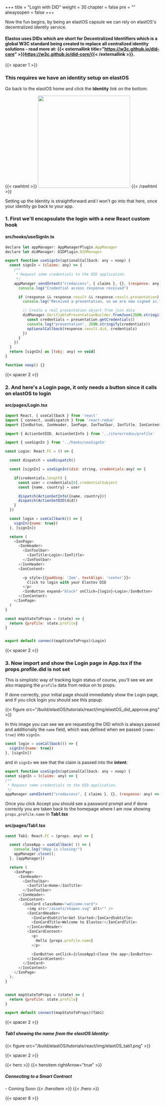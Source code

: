 
+++
title = "Login with DID"
weight = 30
chapter = false
pre = ""
alwaysopen = false
+++

Now the fun begins, by being an elastOS capsule we can rely on elastOS's decentralized identity service.

#### Elastos uses DIDs which are short for **Decentralized Identifiers** which is a global W3C standard being created to replace all centralized identity solutions - read more at: {{< externallink title="https://w3c.github.io/did-core" >}}https://w3c.github.io/did-core/{{< /externallink >}}.

{{< spacer 1 >}}

### This requires we have an identity setup on elastOS

Go back to the elastOS home and click the **Identity** link on the bottom:

{{< rawhtml >}}
    <img src="/build/elastOS/tutorials/react/img/elastOS_identity_slt.png" height="300"> 
{{< /rawhtml >}}

Setting up the Identity is straightforward and I won't go into that here, once your identity go back to your app.


### 1. First we'll encapsulate the login with a new React custom hook

#### src/hooks/useSignIn.ts

```js
declare let appManager: AppManagerPlugin.AppManager
declare let didManager: DIDPlugin.DIDManager

export function useSignIn(optionalCallback: any = noop) {
  const signIn = (claims: any) => {
    /**
     * Request some credentials to the DID application.
     */
    appManager.sendIntent("credaccess", { claims }, {}, (response: any) => {
      console.log("Credential access response received")

      if (response && response.result && response.result.presentation) {
        console.log("Received a presentation, so we are now signed in.")

        // Create a real presentation object from json data
        didManager.VerifiablePresentationBuilder.fromJson(JSON.stringify(response.result.presentation), (presentation)=>{
          const credentials = presentation.getCredentials()
          console.log("presentation", JSON.stringify(credentials))
          optionalCallback(response.result.did, credentials)
        })
      }
    })
  }
  return [signIn] as [(obj: any) => void]
}

function noop() {}
```

{{< spacer 2 >}}

### 2. And here's a Login page, it only needs a button since it calls on elastOS to login

#### src/pages/Login.tsx

```js
import React, { useCallback } from 'react'
import { connect, useDispatch } from 'react-redux'
import {IonButton, IonHeader, IonPage, IonToolbar, IonTitle, IonContent } from '@ionic/react'

import { ActionSetDID, ActionSetInfo } from '../store/redux/profile'

import { useSignIn } from '../hooks/useSignIn'

const Login: React.FC = () => {

  const dispatch = useDispatch()

  const [signIn] = useSignIn((did: string, credentials:any) => {

    if(credentials.length) {
      const user = credentials[0].credentialSubject
      const {name, country} = user

      dispatch(ActionSetInfo({name, country}))
      dispatch(ActionSetDID(did))
    }
  })

  const login = useCallback(() => {
    signIn({name: true})
  }, [signIn])

  return (
    <IonPage>
      <IonHeader>
        <IonToolbar>
          <IonTitle>Login</IonTitle>
        </IonToolbar>
      </IonHeader>
      <IonContent>

        <p style={{padding: '2em', textAlign: 'center'}}>
          Click to login with your Elastos DID
        </p>
        <IonButton expand="block" onClick={login}>Login</IonButton>
      </IonContent>
    </IonPage>
  )
}

const mapStateToProps = (state) => {
  return {profile: state.profile}
}


export default connect(mapStateToProps)(Login)
```

{{< spacer 2 >}}

### 3. Now import and show the Login page in **App.tsx** if the **props.profile.did** is not set

This is simplistic way of tracking login status of course, you'll see we are also mapping the `profile` 
data from redux on to props. 

If done correctly, your initial page should immediately show the Login page, and if you click login you should
see this popup:

{{< figure src="/build/elastOS/tutorials/react/img/elastOS_did_approve.png" >}}

In this image you can see we are requesting the DID which is always passed and additionally the `name` field, 
which was defined when we passed `{name: true}` into `signIn`.

```js
const login = useCallback(() => {
  signIn({name: true})
}, [signIn])
```

and in `signIn` we see that the claim is passed into the **intent**:

```js {linenos=table,hl_lines=[6],linenostart=4}
export function useSignIn(optionalCallback: any = noop) {
const signIn = (claims: any) => {
/**
 * Request some credentials to the DID application.
 */
appManager.sendIntent("credaccess", { claims }, {}, (response: any) => {
```

Once you click Accept you should see a password prompt and if done correctly you are taken back to the homepage
where I am now showing `props.profile.name` in **Tab1.tsx**

#### src/pages/Tab1.tsx

```js {linenos=table,hl_lines=[24],linenostart=21}
const Tab1: React.FC = (props: any) => {

  const closeApp = useCallback( () => {
    console.log("dApp is closing!")
    appManager.close();
  }, [appManager])

  return (
    <IonPage>
      <IonHeader>
        <IonToolbar>
          <IonTitle>Home</IonTitle>
        </IonToolbar>
      </IonHeader>
      <IonContent>
        <IonCard className="welcome-card">
          <img src="/assets/shapes.svg" alt="" />
          <IonCardHeader>
            <IonCardSubtitle>Get Started</IonCardSubtitle>
            <IonCardTitle>Welcome to Elastos!</IonCardTitle>
          </IonCardHeader>
          <IonCardContent>
            <p>
              Hello {props.profile.name}
            </p>

            <IonButton onClick={closeApp}>Close the app</IonButton>
          </IonCardContent>
        </IonCard>
      </IonContent>
    </IonPage>
  );
}


const mapStateToProps = (state) => {
  return {profile: state.profile}
}

export default connect(mapStateToProps)(Tab1)
```

{{< spacer 2 >}}

##### Tab1 showing the name from the elastOS Identity:

{{< figure src="/build/elastOS/tutorials/react/img/elastOS_tab1.png" >}}


{{< spacer 2 >}}

{{< hero >}}
    {{< heroitem rightArrow="true" >}}
        <h5>Connecting to a Smart Contract</h5> - Coming Soon 
    {{< /heroitem >}}
{{< /hero >}}

{{< spacer 8 >}}
